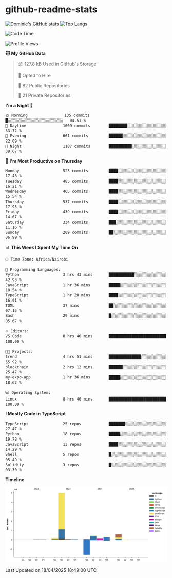 # github-readme-stats
[![Dominic's GitHub stats](https://github-readme-stats.vercel.app/api?username=Domengo&show_icons=true)](https://github.com/anuraghazra/github-readme-stats)
[![Top Langs](https://github-readme-stats.vercel.app/api/top-langs/?username=Domengo&show_icons=true)](https://github.com/Domengo/github-readme-stats)

<!--START_SECTION:waka-->
![Code Time](http://img.shields.io/badge/Code%20Time-1%2C084%20hrs%2014%20mins-blue)

![Profile Views](http://img.shields.io/badge/Profile%20Views-0-blue)

**🐱 My GitHub Data** 

> 📦 127.8 kB Used in GitHub's Storage 
 > 
> 💼 Opted to Hire
 > 
> 📜 82 Public Repositories 
 > 
> 🔑 21 Private Repositories 
 > 
**I'm a Night 🦉** 

```text
🌞 Morning                135 commits         █░░░░░░░░░░░░░░░░░░░░░░░░   04.51 % 
🌆 Daytime                1009 commits        ████████░░░░░░░░░░░░░░░░░   33.72 % 
🌃 Evening                661 commits         ██████░░░░░░░░░░░░░░░░░░░   22.09 % 
🌙 Night                  1187 commits        ██████████░░░░░░░░░░░░░░░   39.67 % 
```
📅 **I'm Most Productive on Thursday** 

```text
Monday                   523 commits         ████░░░░░░░░░░░░░░░░░░░░░   17.48 % 
Tuesday                  485 commits         ████░░░░░░░░░░░░░░░░░░░░░   16.21 % 
Wednesday                465 commits         ████░░░░░░░░░░░░░░░░░░░░░   15.54 % 
Thursday                 537 commits         ████░░░░░░░░░░░░░░░░░░░░░   17.95 % 
Friday                   439 commits         ████░░░░░░░░░░░░░░░░░░░░░   14.67 % 
Saturday                 334 commits         ███░░░░░░░░░░░░░░░░░░░░░░   11.16 % 
Sunday                   209 commits         ██░░░░░░░░░░░░░░░░░░░░░░░   06.99 % 
```


📊 **This Week I Spent My Time On** 

```text
🕑︎ Time Zone: Africa/Nairobi

💬 Programming Languages: 
Python                   3 hrs 43 mins       ███████████░░░░░░░░░░░░░░   42.93 % 
JavaScript               1 hr 36 mins        █████░░░░░░░░░░░░░░░░░░░░   18.54 % 
TypeScript               1 hr 28 mins        ████░░░░░░░░░░░░░░░░░░░░░   16.91 % 
TOML                     37 mins             ██░░░░░░░░░░░░░░░░░░░░░░░   07.15 % 
Bash                     29 mins             █░░░░░░░░░░░░░░░░░░░░░░░░   05.67 % 

🔥 Editors: 
VS Code                  8 hrs 40 mins       █████████████████████████   100.00 % 

🐱‍💻 Projects: 
trend                    4 hrs 51 mins       ██████████████░░░░░░░░░░░   55.92 % 
blockchain               2 hrs 12 mins       ██████░░░░░░░░░░░░░░░░░░░   25.47 % 
my-expo-app              1 hr 36 mins        █████░░░░░░░░░░░░░░░░░░░░   18.62 % 

💻 Operating System: 
Linux                    8 hrs 40 mins       █████████████████████████   100.00 % 
```

**I Mostly Code in TypeScript** 

```text
TypeScript               25 repos            ███████░░░░░░░░░░░░░░░░░░   27.47 % 
Python                   18 repos            █████░░░░░░░░░░░░░░░░░░░░   19.78 % 
JavaScript               13 repos            ████░░░░░░░░░░░░░░░░░░░░░   14.29 % 
Shell                    5 repos             █░░░░░░░░░░░░░░░░░░░░░░░░   05.49 % 
Solidity                 3 repos             █░░░░░░░░░░░░░░░░░░░░░░░░   03.30 % 
```



**Timeline**

![Lines of Code chart](https://raw.githubusercontent.com/Domengo/Domengo/main/assets/bar_graph.png)


 Last Updated on 18/04/2025 18:49:00 UTC
<!--END_SECTION:waka-->


